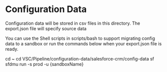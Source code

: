 # Configuration Data
Configuration data will be stored in csv files in this directory. The export.json file will specify source data 

You can use the Shell scripts in scripts/bash to support migrating config data to a sandbox or run the commands below when your export.json file is ready. 

cd ~
cd VSC/Pipeline/configuration-data/salesforce-crm/config-data
sf sfdmu run -s prod -u {sandboxName}